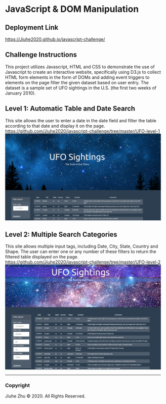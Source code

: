 # JavaScript & DOM Manipulation
## Deployment Link
https://Jiuhe2020.github.io/javascript-challenge/

## Challenge Instructions
This project utilizes Javascript, HTML and CSS to demonstrate the use of Javascript to create an interactive website, specifically using D3.js to collect HTML form elements in the form of DOMs and adding event triggers to elements on the page filter the given dataset based on user entry. The dataset is a sample set of UFO sightings in the U.S. (the first two weeks of January 2010).

## Level 1: Automatic Table and Date Search
This site allows the user to enter a date in the date field and filter the table according to that date and display it on the page. \
https://github.com/Jiuhe2020/javascript-challenge/tree/master/UFO-level-1
![UFO-level-1](https://github.com/Jiuhe2020/javascript-challenge/blob/master/UFO-level-1/UFO-level-1.png)

## Level 2: Multiple Search Categories
This site allows multiple input tags, including Date, City, State, Country and Shape. The user can enter one or any number of these filters to return the filtered table displayed on the page. \
https://github.com/Jiuhe2020/javascript-challenge/tree/master/UFO-level-2
![UFO-level-2](https://github.com/Jiuhe2020/javascript-challenge/blob/master/UFO-level-2/UFO-level-2.png)

---
### Copyright
Jiuhe Zhu © 2020. All Rights Reserved.
